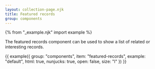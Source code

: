 ```yaml
---
layout: collection-page.njk
title: Featured records
group: components
---
```


{% from "_example.njk" import example %}

The featured records component can be used to show a list of related or interesting records.

{{ example({ group: "components", item: "featured-records", example: "default", html: true, nunjucks: true, open: false, size: "l" }) }}
